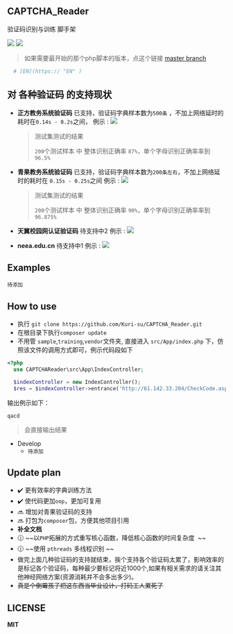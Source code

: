 ## CAPTCHA_Reader
验证码识别与训练 脚手架

![](https://img.shields.io/packagist/l/doctrine/orm.svg)
![](https://img.shields.io/badge/php-%5E7.0.0-green.svg)

> 如果需要最开始的那个php脚本的版本，点这个链接 [master branch](https://github.com/Kuri-su/CAPTCHA_Reader/tree/master)

```python
  # [EN](https:// "EN" )
```

## 对 各种验证码 的支持现状

* **正方教务系统验证码** 已支持，验证码字典样本数为`500条` ，不加上网络延时的耗时在`0.14s - 0.2s`之间，
  例示 : ![](https://github.com/Kuri-su/CAPTCHA_Reader/blob/oop/sample/1508770737.png)
  > 测试集测试的结果
  >
  > `200`个测试样本 中 整体识别正确率 `87%`，单个字母识别正确率率到 `96.5%`

* **青果教务系统验证码** 已支持，验证码字典样本数为`200条左右`，不加上网络延时的耗时在 `0.15s - 0.25s`之间
  例示 : ![](https://github.com/Kuri-su/CAPTCHA_Reader/blob/oop/sample/0.png)
  > 测试集测试的结果
  >
  > `200`个测试样本 中 整体识别正确率 `90%`，单个字母识别正确率率到 `96.875%`

* **天翼校园网认证验证码** 待支持中2
  例示 : ![](https://github.com/Kuri-su/CAPTCHA_Reader/blob/oop/sample/1.png)

* **neea.edu.cn** 待支持中1
  例示 : ![](https://github.com/Kuri-su/CAPTCHA_Reader/blob/oop/sample/a91518a87b984b1b88d3983178ec5cad.png)

## Examples 
`待添加`

## How to use

* 执行 `git clone https://github.com/Kuri-su/CAPTCHA_Reader.git`
* 在根目录下执行`composer update` 
* 不用管 `sample`,`training`,`vendor`文件夹, 直接进入 `src/App/index.php` 下，仿照该文件的调用方式即可，例示代码段如下
```php
<?php
  use CAPTCHAReader\src\App\IndexController;

  $indexController = new IndexController();
  $res = $indexController->entrance('http://61.142.33.204/CheckCode.aspx','online');
```
输出例示如下：

    qacd
> 会直接输出结果

* Develop
  * `待添加`

## Update plan

* :heavy_check_mark: 更有效率的字典训练方法
* :heavy_check_mark: 使代码更加`oop`，更加可复用
* :soon: 增加对青果验证码的支持 
* :soon: 打包为`composer`包，方便其他项目引用 
* **补全文档**
* :clock1230: ~~以`PHP`拓展的方式重写核心函数，降低核心函数的时间复杂度  ~~
* :clock1230: ~~使用 `pthreads` 多线程识别 ~~
* 做完上面几种验证码的支持就结束，挨个支持各个验证码太累了，影响效率的是标记各个验证码，每种最少要标记将近1000个,如果有相关需求的请关注其他神经网络方案(资源消耗并不会多出多少)。
* ~~真是个倒霉孩子把这东西当毕业设计，打码工人累死了~~

## LICENSE
**MIT**